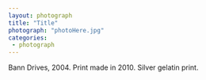 ```yaml
---
layout: photograph
title: "Title"
photograph: "photoHere.jpg"
categories: 
 - photograph
---
```

Bann Drives, 2004. Print made in 2010.
Silver gelatin print.
